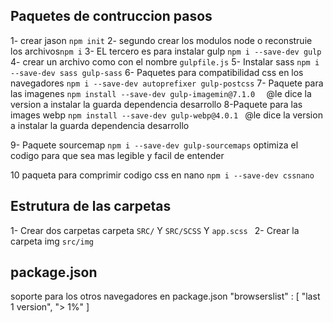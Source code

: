 ## Paquetes de contruccion pasos
1- crear jason ```npm init```
2- segundo crear los modulos node o reconstruie los archivos```npm i```
3- EL tercero es para instalar gulp ```npm i --save-dev gulp  ```
4- crear un archivo como con el nombre ```gulpfile.js```
5- Instalar sass ```npm i --save-dev sass gulp-sass```
6- Paquetes para compatibilidad css en los navegadores 
``` npm i --save-dev autoprefixer gulp-postcss ```
7- Paquete para las imagenes ```npm install --save-dev gulp-imagemin@7.1.0  ``` @le dice la version a instalar la guarda dependencia desarrollo
8-Paquete para  las images webp ```npm install --save-dev gulp-webp@4.0.1 ``` @le dice la version a instalar la guarda dependencia desarrollo 

9- Paquete sourcemap ``npm i --save-dev gulp-sourcemaps`` optimiza el codigo para que sea mas legible y facil de entender

10 paqueta para comprimir codigo css en nano ```npm i --save-dev cssnano```



## Estrutura de las carpetas
1- Crear dos carpetas carpeta ```SRC/``` Y ```SRC/SCSS``` Y ```app.scss ```
2- Crear la carpeta img ```src/img  ```

## package.json 
soporte para los otros navegadores en package.json
"browserslist" : [
   "last 1 version",
   "> 1%"
  ]